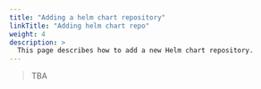 ```yaml
---
title: "Adding a helm chart repository"
linkTitle: "Adding helm chart repo"
weight: 4
description: >
  This page describes how to add a new Helm chart repository.
---
```


> TBA
